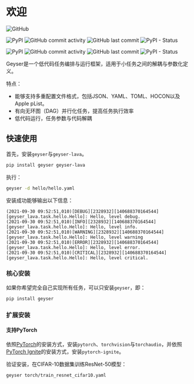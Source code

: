# 欢迎

![GitHub](https://img.shields.io/github/license/chenrz925/geyser?style=for-the-badge)

![PyPI](https://img.shields.io/pypi/v/geyser?label=Geyser&style=for-the-badge)
![GitHub commit activity](https://img.shields.io/github/commit-activity/m/chenrz925/geyser?label=Geyser&style=for-the-badge)
![GitHub last commit](https://img.shields.io/github/last-commit/chenrz925/geyser?label=Geyser&style=for-the-badge)
![PyPI - Status](https://img.shields.io/pypi/status/geyser?label=Geyser&style=for-the-badge)

![PyPI](https://img.shields.io/pypi/v/geyser-lava?label=Lava&style=for-the-badge)
![GitHub commit activity](https://img.shields.io/github/commit-activity/m/chenrz925/geyser-lava?label=Lava&style=for-the-badge)
![GitHub last commit](https://img.shields.io/github/last-commit/chenrz925/geyser-lava?label=Lava&style=for-the-badge)
![PyPI - Status](https://img.shields.io/pypi/status/geyser-lava?label=Lava&style=for-the-badge)

Geyser是一个低代码任务编排与运行框架，适用于小任务之间的解耦与参数化定义。

特点：

- 能够支持多重配置文件格式，包括JSON、YAML、TOML、HOCON以及Apple pList。
- 有向无环图（DAG）并行化任务，提高任务执行效率
- 低代码运行，任务参数与代码解耦

## 快速使用

首先，安装`geyser`与`geyser-lava`。

```bash
pip install geyser geyser-lava
```

执行：

```bash
geyser -d hello/hello.yaml
```

安装成功能够输出以下信息：

```
(2021-09-30 09:52:51,010)[DEBUG][2328932][140688370164544][geyser_lava.task.hello.Hello]: Hello, level debug.
(2021-09-30 09:52:51,010)[INFO][2328932][140688370164544][geyser_lava.task.hello.Hello]: Hello, level info.
(2021-09-30 09:52:51,010)[WARNING][2328932][140688370164544][geyser_lava.task.hello.Hello]: Hello, level warning
(2021-09-30 09:52:51,010)[ERROR][2328932][140688370164544][geyser_lava.task.hello.Hello]: Hello, level error.
(2021-09-30 09:52:51,010)[CRITICAL][2328932][140688370164544][geyser_lava.task.hello.Hello]: Hello, level critical.
```

### 核心安装

如果你希望完全自己实现所有任务，可以只安装`geyser`，即：

```bash
pip install geyser
```

### 扩展安装

#### 支持PyTorch

依照[PyTorch](https://pytorch.org/)的安装方式，安装`pytorch`、`torchvision`与`torchaudio`，并依照[PyTorch Ignite](https://pytorch.org/ignite/)的安装方式，安装`pytorch-ignite`。

验证安装，在CIFAR-10数据集训练ResNet-50模型：

```bash
geyser torch/train_resnet_cifar10.yaml
```